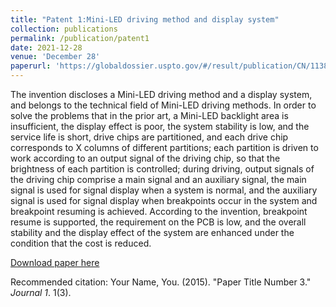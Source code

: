 ```yaml
---
title: "Patent 1:Mini-LED driving method and display system"
collection: publications
permalink: /publication/patent1
date: 2021-12-28
venue: 'December 28'
paperurl: 'https://globaldossier.uspto.gov/#/result/publication/CN/113851080/1'
---
```

The invention discloses a Mini-LED driving method and a display system, and belongs to the technical field of Mini-LED driving methods. In order to solve the problems that in the prior art, a Mini-LED backlight area is insufficient, the display effect is poor, the system stability is low, and the service life is short, drive chips are partitioned, and each drive chip corresponds to X columns of different partitions; each partition is driven to work according to an output signal of the driving chip, so that the brightness of each partition is controlled; during driving, output signals of the driving chip comprise a main signal and an auxiliary signal, the main signal is used for signal display when a system is normal, and the auxiliary signal is used for signal display when breakpoints occur in the system and breakpoint resuming is achieved. According to the invention, breakpoint resume is supported, the requirement on the PCB is low, and the overall stability and the display effect of the system are enhanced under the condition that the cost is reduced.

[Download paper here](http://rppgao.github.io/files/patent1.pdf)

Recommended citation: Your Name, You. (2015). "Paper Title Number 3." <i>Journal 1</i>. 1(3).
